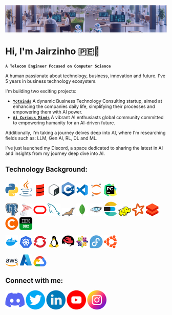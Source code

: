 <img src='assets/banner/banner-jairzinho-v1.0.png' alt='my banner'>

<h1 align="Left">
  Hi, I'm Jairzinho 🇵🇪👋
</h1>

**`A Telecom Engineer Focused on Computer Science`**

A human passionate about technology, business, innovation and future. I've 5 years in business technology ecosystem.

I'm building two exciting projects:
- [**`Yotminds`**](https://www.yotminds.com) A dynamic Business Technology Consulting startup, aimed at enhancing the companies daily life, simplifying their processes and empowering them with AI power.
- [**`Ai Curious Minds`**](https://www.aicuriousminds.com) A vibrant AI enthusiasts global community committed to empowering humanity for an AI-driven future.

Additionally, I'm taking a journey delves deep into AI, where I'm researching fields such as: LLM, Gen AI, RL, DL and ML.

I've just launched my Discord, a space dedicated to sharing the latest in AI and insights from my journey deep dive into AI.

<h2 align="left">
  Technology Background:
</h2>

<p align='left' alt='icon | programming-languages'>
    <img src='assets/icons/technologies/programming-languages/python.png' alt='icon | python' width='40px'/></a>
    <img src='assets/icons/technologies/programming-languages/java.png' alt='icon | java' width='40px'/></a>
    <img src='assets/icons/technologies/programming-languages/scala.png' alt='icon | scala' width='40px'/></a>
    <img src='assets/icons/technologies/programming-languages/bash.png' alt='icon | bash' width='40px'/></a>
    <img src='assets/icons/technologies/programming-languages/c++.png' alt='icon | c++' width='40px'/></a>
    <img src='assets/icons/technologies/programming-languages/vscode.png' alt='icon | vscode' width='40px'/></a>
    <img src='assets/icons/technologies/programming-languages/jupyter.png' alt='icon | jupyter' width='40px'/></a>
    <img src='assets/icons/technologies/programming-languages/pycharm.png' alt='icon | pycharm' width='40px'/></a>
</p>

<p align='left' alt='icon | databases'>
    <img src='assets/icons/technologies/databases/postgresql.png' alt='icon | postgresql' width='40px'/></a>
    <img src='assets/icons/technologies/databases/sql-server.png' alt='icon | sql-server' width='40px'/></a>
    <img src='assets/icons/technologies/databases/oracle.png' alt='icon | oracle' width='40px'/></a>
    <img src='assets/icons/technologies/databases/mysql.png' alt='icon | mysql' width='40px'/></a>
    <img src='assets/icons/technologies/databases/mariadb.png' alt='icon | mariadb' width='40px'/></a>
    <img src='assets/icons/technologies/databases/mongodb.png' alt='icon | mongodb' width='40px'/></a>
    <img src='assets/icons/technologies/databases/cassandra.png' alt='icon | cassandra' width='40px'/></a>
    <img src='assets/icons/technologies/databases/elasticsearch.png' alt='icon | elasticsearch' width='40px'/></a>
    <img src='assets/icons/technologies/databases/hadoop.png' alt='icon | hadoop' width='40px'/></a>
    <img src='assets/icons/technologies/databases/spark.png' alt='icon | spark' width='40px'/></a>
    <img src='assets/icons/technologies/databases/databricks.png' alt='icon | databricks' width='40px'/></a>
    <img src='assets/icons/technologies/databases/cloudera.png' alt='icon | cloudera' width='40px'/></a>
    <img src='assets/icons/technologies/databases/ibm-db2.png' alt='icon | ibm-db2' width='40px'/></a>
</p>

<p align='left' alt='icon | s.o.'>
    <img src='assets/icons/technologies/s.o./docker.webp' alt='icon | docker' width='40px'/></a>
    <img src='assets/icons/technologies/s.o./kubernetes.png' alt='icon | kubernetes' width='40px'/></a>
    <img src='assets/icons/technologies/s.o./openshift.webp' alt='icon | openshift' width='40px'/></a>
    <img src='assets/icons/technologies/s.o./linux.png' alt='icon | linux' width='40px'/></a>
    <img src='assets/icons/technologies/s.o./redhat.png' alt='icon | red-hat' width='40px'/></a>
    <img src='assets/icons/technologies/s.o./centos.png' alt='icon | centos' width='40px'/></a>
    <img src='assets/icons/technologies/s.o./fedora.png' alt='icon | fedora' width='40px'/></a>
    <img src='assets/icons/technologies/s.o./ubuntu.png' alt='icon | ubuntu' width='40px'/></a>
</p>

<p align='left' alt='icon | cloud'>
    <img src='assets/icons/technologies/cloud/aws.png' alt='icon | aws' width='40px'/></a>
    <img src='assets/icons/technologies/cloud/azure.png' alt='icon | azure' width='40px'/></a>
    <img src='assets/icons/technologies/cloud/gcp.png' alt='icon | gcp' width='40px'/></a>
</p>

<h2 align="left">
  Connect with me:
</h2>
<p align='left'>
  <a href='https://twitter.com/_jairzinho_'>
    <img src='assets/icons/social-networks/discord.png' alt='icon | Discord' width='60px'/></a>
  <a href='https://twitter.com/_jairzinho_'>
    <img src='assets/icons/social-networks/twitter.png' alt='icon | Twitter' width='60px'/></a>
  <a href='https://www.linkedin.com/in/jairzinhosantos/'>
    <img src='assets/icons/social-networks/linkedin.png' alt='icon | Linkedin' width='60px'/></a>
  <a href='https://www.youtube.com/@jairzinho.santos'>
    <img src='assets/icons/social-networks/youtube.png' alt='icon | Youtube' width='60px'/></a>
  <a href='https://www.instagram.com/jairzinho.santos/'>
    <img src='assets/icons/social-networks/instagram.png' alt='icon | Instagram' width='60px'/></a>
</p>
